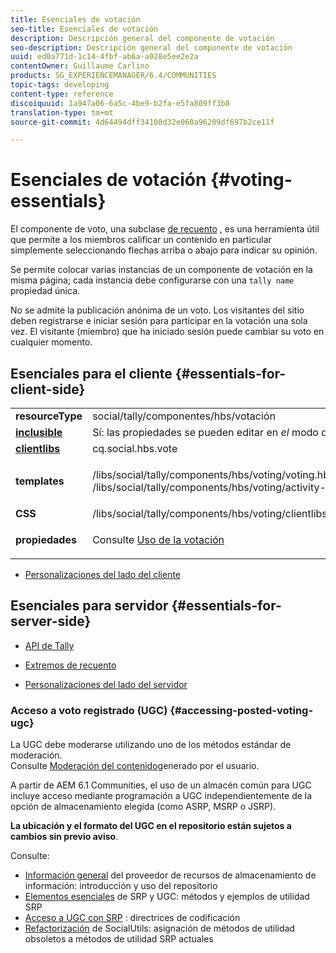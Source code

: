 ```yaml
---
title: Esenciales de votación
seo-title: Esenciales de votación
description: Descripción general del componente de votación
seo-description: Descripción general del componente de votación
uuid: ed0a771d-1c14-4fbf-ab6a-a028e5ee2e2a
contentOwner: Guillaume Carlino
products: SG_EXPERIENCEMANAGER/6.4/COMMUNITIES
topic-tags: developing
content-type: reference
discoiquuid: 1a947a06-6a5c-4be9-b2fa-e5fa809ff3b8
translation-type: tm+mt
source-git-commit: 4d64494dff34108d32e060a96209df697b2ce11f

---
```



# Esenciales de votación {#voting-essentials}

El componente de voto, una subclase [de recuento](tally.md) , es una herramienta útil que permite a los miembros calificar un contenido en particular simplemente seleccionando flechas arriba o abajo para indicar su opinión.

Se permite colocar varias instancias de un componente de votación en la misma página; cada instancia debe configurarse con una `tally name` propiedad única.

No se admite la publicación anónima de un voto. Los visitantes del sitio deben registrarse e iniciar sesión para participar en la votación una sola vez. El visitante (miembro) que ha iniciado sesión puede cambiar su voto en cualquier momento.

## Esenciales para el cliente {#essentials-for-client-side}

<table> 
 <tbody> 
  <tr> 
   <td> <strong>resourceType</strong></td> 
   <td>social/tally/componentes/hbs/votación</td> 
  </tr> 
  <tr> 
   <td> <a href="scf.md#add-or-include-a-communities-component"><strong>inclusible</strong></a></td> 
   <td>Sí: las propiedades se pueden editar en <i>el </i>modo de diseño</td> 
  </tr> 
  <tr> 
   <td> <a href="client-customize.md#clientlibs-for-scf"><strong>clientlibs</strong></a></td> 
   <td> cq.social.hbs.vote</td> 
  </tr> 
  <tr> 
   <td> <strong>templates</strong></td> 
   <td><p> /libs/social/tally/components/hbs/voting/voting.hbs<br /> /libs/social/tally/components/hbs/voting/activity-title.hbs</p> </td> 
  </tr> 
  <tr> 
   <td><strong>CSS</strong></td> 
   <td> /libs/social/tally/components/hbs/voting/clientlibs/votingcomponent.css</td> 
  </tr> 
  <tr> 
   <td><strong>propiedades</strong></td> 
   <td><p>Consulte <a href="voting.md">Uso de la votación</a></p> </td> 
  </tr> 
 </tbody> 
</table>

* [Personalizaciones del lado del cliente](client-customize.md)

## Esenciales para servidor {#essentials-for-server-side}

* [API de Tally](https://helpx.adobe.com/experience-manager/6-4/sites/developing/using/reference-materials/javadoc/com/adobe/cq/social/tally/client/api/package-summary.html)

* [Extremos de recuento](https://helpx.adobe.com/experience-manager/6-4/sites/developing/using/reference-materials/javadoc/com/adobe/cq/social/tally/client/endpoints/package-summary.html)

* [Personalizaciones del lado del servidor](server-customize.md)

### Acceso a voto registrado (UGC) {#accessing-posted-voting-ugc}

La UGC debe moderarse utilizando uno de los métodos estándar de moderación.\
Consulte [Moderación del contenido](moderate-ugc.md)generado por el usuario.

A partir de AEM 6.1 Communities, el uso de un almacén [](working-with-srp.md) común para UGC incluye acceso mediante programación a UGC independientemente de la opción de almacenamiento elegida (como ASRP, MSRP o JSRP).

**La ubicación y el formato del UGC en el repositorio están sujetos a cambios sin previo aviso**.

Consulte:

* [Información general](srp.md) del proveedor de recursos de almacenamiento de información: introducción y uso del repositorio
* [Elementos esenciales](srp-and-ugc.md) de SRP y UGC: métodos y ejemplos de utilidad SRP
* [Acceso a UGC con SRP](accessing-ugc-with-srp.md) : directrices de codificación
* [Refactorización](socialutils.md) de SocialUtils: asignación de métodos de utilidad obsoletos a métodos de utilidad SRP actuales

